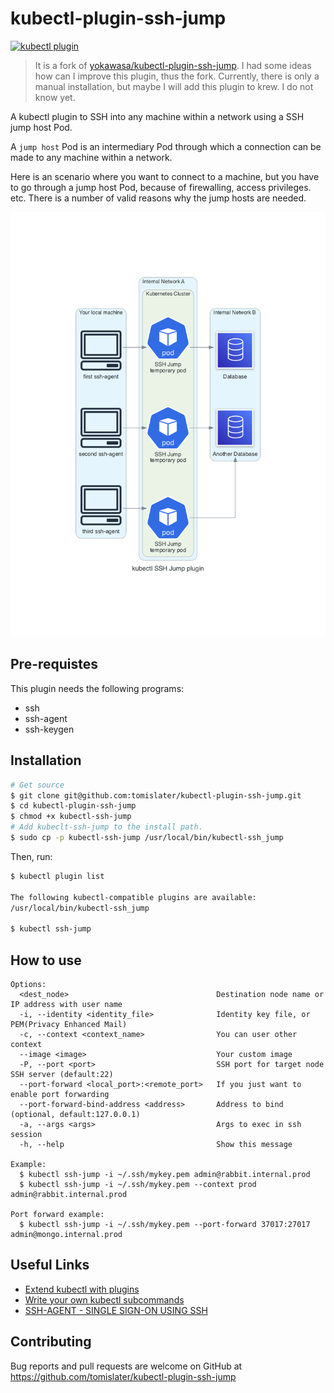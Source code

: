 # kubectl-plugin-ssh-jump

[![kubectl plugin](https://img.shields.io/badge/kubectl-plugin-blue.svg)](https://github.com/topics/kubectl-plugin)

> It is a fork of [yokawasa/kubectl-plugin-ssh-jump](https://github.com/yokawasa/kubectl-plugin-ssh-jump). I had some ideas how can I improve this plugin, thus the fork. Currently, there is only a manual installation, but maybe I will add this plugin to krew. I do not know yet.

A kubectl plugin to SSH into any machine within a network using a SSH jump host Pod.

A `jump host` Pod is an intermediary Pod through which a connection can be made to any machine within a network.

Here is an scenario where you want to connect to a machine, but you have to go through a jump host Pod, because of firewalling, access privileges. etc. There is a number of valid reasons why the jump hosts are needed.

![](assets/kubectl_ssh_jump_plugin.png)

## Pre-requistes
This plugin needs the following programs:
* ssh
* ssh-agent
* ssh-keygen

## Installation

```sh
# Get source
$ git clone git@github.com:tomislater/kubectl-plugin-ssh-jump.git
$ cd kubectl-plugin-ssh-jump
$ chmod +x kubectl-ssh-jump
# Add kubeclt-ssh-jump to the install path.
$ sudo cp -p kubectl-ssh-jump /usr/local/bin/kubectl-ssh_jump
```

Then, run:
```sh
$ kubectl plugin list

The following kubectl-compatible plugins are available:
/usr/local/bin/kubectl-ssh_jump

$ kubectl ssh-jump
```

## How to use

```TXT
Options:
  <dest_node>                                 Destination node name or IP address with user name
  -i, --identity <identity_file>              Identity key file, or PEM(Privacy Enhanced Mail)
  -c, --context <context_name>                You can user other context
  --image <image>                             Your custom image
  -P, --port <port>                           SSH port for target node SSH server (default:22)
  --port-forward <local_port>:<remote_port>   If you just want to enable port forwarding
  --port-forward-bind-address <address>       Address to bind (optional, default:127.0.0.1)
  -a, --args <args>                           Args to exec in ssh session
  -h, --help                                  Show this message

Example:
  $ kubectl ssh-jump -i ~/.ssh/mykey.pem admin@rabbit.internal.prod
  $ kubectl ssh-jump -i ~/.ssh/mykey.pem --context prod admin@rabbit.internal.prod

Port forward example:
  $ kubectl ssh-jump -i ~/.ssh/mykey.pem --port-forward 37017:27017 admin@mongo.internal.prod
```

## Useful Links

- [Extend kubectl with plugins](https://kubernetes.io/docs/tasks/extend-kubectl/kubectl-plugins/)
- [Write your own kubectl subcommands](https://ahmet.im/blog/kubectl-plugins/)
- [SSH-AGENT - SINGLE SIGN-ON USING SSH](https://www.ssh.com/ssh/agent)

## Contributing

Bug reports and pull requests are welcome on GitHub at https://github.com/tomislater/kubectl-plugin-ssh-jump
